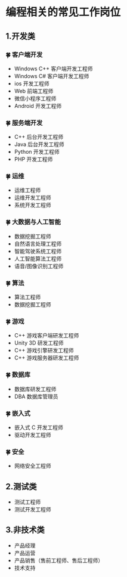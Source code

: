 # 编程相关的常见工作岗位

## 1.开发类

### 🍀 客户端开发

- Windows C++ 客户端开发工程师
- Windows C# 客户端开发工程师
- ios 开发工程师
- Web 前端工程师
- 微信小程序工程师
- Android 开发工程师

### 🍀 服务端开发

- C++ 后台开发工程师
- Java 后台开发工程师
- Python 开发工程师
- PHP 开发工程师

### 🍀 运维

- 运维工程师
- 运维开发工程师
- 系统开发工程师

### 🍀 大数据与人工智能

- 数据挖掘工程师
- 自然语言处理工程师
- 智能驾驶系统工程师
- 人工智能算法工程师
- 语音/图像识别工程师

### 🍀 算法

- 算法工程师
- 数据挖掘工程师

### 🍀 游戏

- C++ 游戏客户端研发工程师
- Unity 3D 研发工程师
- C++ 游戏引擎研发工程师
- C++ 游戏服务器研发工程师

### 🍀 数据库

- 数据库研发工程师
- DBA 数据库管理员

### 🍀 嵌入式

- 嵌入式 C 开发工程师
- 驱动开发工程师

### 🍀 安全

- 网络安全工程师

## 2.测试类

- 测试工程师
- 测试开发工程师

## 3.非技术类

- 产品经理
- 产品运营
- 产品销售（售前工程师、售后工程师）
- 技术支持